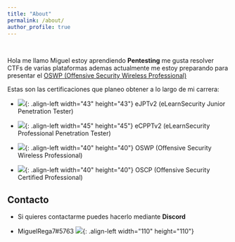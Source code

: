 ```yaml
---
title: "About"
permalink: /about/
author_profile: true
---
```


<head><meta name="google-adsense-account" content="ca-pub-8287836250135686"></head>

<br>

Hola me llamo Miguel estoy aprendiendo **Pentesting** me gusta resolver CTFs de varias plataformas ademas actualmente me estoy preparando para presentar el [OSWP (Offensive Security Wireless Professional)](https://help.offsec.com/hc/en-us/articles/360046904731-OSWP-Exam-Guide) 

Estas son las certificaciones que planeo obtener a lo largo de mi carrera:

- ![](https://checkout.ine.com/img/ejpt_badge_glass.acace681.png){: .align-left width="43" height="43"} eJPTv2 (eLearnSecurity Junior Penetration Tester)

- ![](https://elearnsecurity.com/wp-content/uploads/eCPPTv2.png){: .align-left width="45" height="45"} eCPPTv2 (eLearnSecurity Professional Penetration Tester)

- ![](https://images.credly.com/images/8e66b341-8fa9-43ff-a611-76b72a65b38f/image.png){: .align-left width="40" height="40"} OSWP (Offensive Security Wireless Professional)

- ![](https://images.credly.com/images/ec81134d-e80b-4eb5-ae07-0eb8e1a60fcd/image.png){: .align-left width="40" height="40"} OSCP (Offensive Security Certified Professional)

## Contacto 

- Si quieres contactarme puedes hacerlo mediante **Discord**

- MiguelRega7#5763 ![](https://assets-global.website-files.com/6257adef93867e50d84d30e2/636e0b5061df29d55a92d945_full_logo_blurple_RGB.svg){: .align-left width="110" height="110"}
